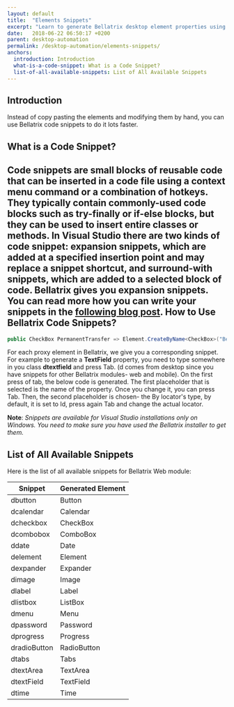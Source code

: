 ```yaml
---
layout: default
title:  "Elements Snippets"
excerpt: "Learn to generate Bellatrix desktop element properties using VS snippets."
date:   2018-06-22 06:50:17 +0200
parent: desktop-automation
permalink: /desktop-automation/elements-snippets/
anchors:
  introduction: Introduction
  what-is-a-code-snippet: What is a Code Snippet?
  list-of-all-available-snippets: List of All Available Snippets
---
```

Introduction
-------
Instead of copy pasting the elements and modifying them by hand, you can use Bellatrix code snippets to do it lots faster.

What is a Code Snippet?
----------------------- 
Code snippets are small blocks of reusable code that can be inserted in a code file using a context menu command or a combination of hotkeys. They typically contain commonly-used code blocks such as try-finally or if-else blocks, but they can be used to insert entire classes or methods. In Visual Studio there are two kinds of code snippet: expansion snippets, which are added at a specified insertion point and may replace a snippet shortcut, and surround-with snippets, which are added to a selected block of code.
Bellatrix gives you expansion snippets. You can read more how you can write your snippets in the [following blog post](https://www.automatetheplanet.com/visual-studio-code-snippets/).
How to Use Bellatrix Code Snippets?
------------
```csharp
public CheckBox PermanentTransfer => Element.CreateByName<CheckBox>("BellaCheckBox");
```
For each proxy element in Bellatrix, we give you a corresponding snippet. For example to generate a **TextField** property, you need to type somewhere in you class **dtextfield** and press Tab. (d comes from desktop since you have snippets for other Bellatrix modules- web and mobile). On the first press of tab, the below code is generated. The first placeholder that is selected is the name of the property. Once you change it, you can press Tab. Then, the second placeholder is chosen- the By locator's type, by default, it is set to Id, press again Tab and change the actual locator.

**Note**: *Snippets are available for Visual Studio installations only on Windows. You need to make sure you have used the Bellatrix installer to get them.*

List of All Available Snippets
------------------------------
Here is the list of all available snippets for Bellatrix Web module:

Snippet | Generated Element
------------ | -------------
dbutton | Button
dcalendar | Calendar
dcheckbox | CheckBox
dcombobox | ComboBox
ddate | Date
delement | Element
dexpander | Expander
dimage | Image
dlabel | Label
dlistbox | ListBox
dmenu | Menu
dpassword | Password
dprogress | Progress
dradioButton | RadioButton
dtabs | Tabs
dtextArea | TextArea
dtextField | TextField
dtime | Time

